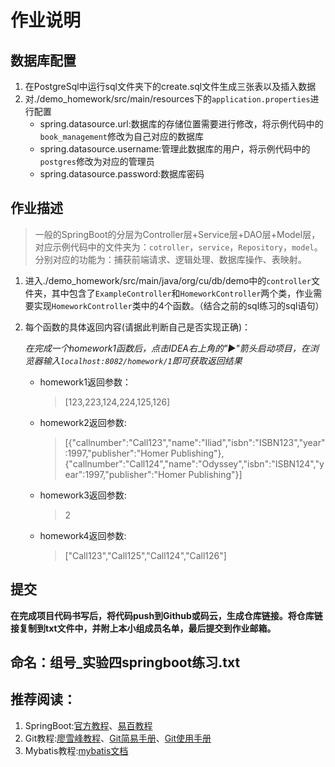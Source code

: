 # 作业说明
## 数据库配置
1. 在PostgreSql中运行sql文件夹下的create.sql文件生成三张表以及插入数据
2. 对./demo_homework/src/main/resources下的`application.properties`进行配置
    - spring.datasource.url:数据库的存储位置需要进行修改，将示例代码中的`book_management`修改为自己对应的数据库
    - spring.datasource.username:管理此数据库的用户，将示例代码中的`postgres`修改为对应的管理员
    - spring.datasource.password:数据库密码

## 作业描述
> 一般的SpringBoot的分层为Controller层+Service层+DAO层+Model层，对应示例代码中的文件夹为：`cotroller`，`service`，`Repository`，`model`。分别对应的功能为：捕获前端请求、逻辑处理、数据库操作、表映射。

1. 进入./demo_homework/src/main/java/org/cu/db/demo中的`controller`文件夹，其中包含了`ExampleController`和`HomeworkController`两个类，作业需要实现`HomeworkController`类中的4个函数。（结合之前的sql练习的sql语句）
2. 每个函数的具体返回内容(请据此判断自己是否实现正确)：
   
    _在完成一个homework1函数后，点击IDEA右上角的"▶️"箭头启动项目，在浏览器输入`localhost:8082/homework/1`即可获取返回结果_
    - homework1返回参数：
        
        > [123,223,124,224,125,126]
    - homework2返回参数:
        
        > [{"callnumber":"Call123","name":"Iliad","isbn":"ISBN123","year":1997,"publisher":"Homer Publishing"},{"callnumber":"Call124","name":"Odyssey","isbn":"ISBN124","year":1997,"publisher":"Homer Publishing"}]
    - homework3返回参数:
        
        > 2
    - homework4返回参数:
        
        > ["Call123","Call125","Call124","Call126"]

## 提交
**在完成项目代码书写后，将代码push到Github或码云，生成仓库链接。将仓库链接复制到txt文件中，并附上本小组成员名单，最后提交到作业邮箱。**

## **命名：组号_实验四springboot练习.txt**

## 推荐阅读：
1. SpringBoot:[官方教程](https://spring.io/guides/gs/spring-boot/)、[易百教程](https://www.yiibai.com/spring-boot/)
2. Git教程:[廖雪峰教程](liaoxuefeng.com/wiki/896043488029600/896067008724000)、[Git简易手册](http://rogerdudler.github.io/git-guide/index.zh.html)、[Git使用手册](http://iissnan.com/progit/html/zh/ch1_0.html)
3. Mybatis教程:[mybatis文档](https://mybatis.org/mybatis-3/zh/index.html)

